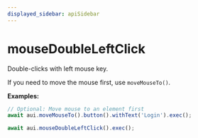 ```yaml
---
displayed_sidebar: apiSidebar
---
```

# mouseDoubleLeftClick

<span class="theme-doc-version-badge badge badge--secondary"></span>

Double-clicks with left mouse key.

If you need to move the mouse first, use `moveMouseTo()`.

**Examples:**
```typescript 
// Optional: Move mouse to an element first
await aui.moveMouseTo().button().withText('Login').exec();

await aui.mouseDoubleLeftClick().exec();
```

